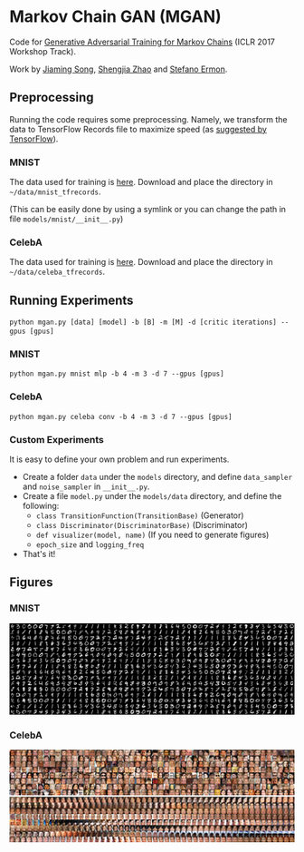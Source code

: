 # Markov Chain GAN (MGAN)
Code for [Generative Adversarial Training for Markov Chains](https://openreview.net/pdf?id=S1L-hCNtl) (ICLR 2017 Workshop Track).

Work by [Jiaming Song](tsong.me), [Shengjia Zhao](https://github.com/ShengjiaZhao) and [Stefano Ermon](cs.stanford.edu/~ermon).

## Preprocessing
Running the code requires some preprocessing.
Namely, we transform the data to TensorFlow Records file to maximize speed 
(as [suggested by TensorFlow](https://www.tensorflow.org/performance/performance_guide)).

### MNIST
The data used for training is [here](https://drive.google.com/open?id=0B0LzoDno7qkJdDluZW5DSnpyWTg).
Download and place the directory in `~/data/mnist_tfrecords`. 

(This can be easily done by using a symlink or you can change the path in file `models/mnist/__init__.py`)

### CelebA
The data used for training is [here](https://drive.google.com/open?id=0B0LzoDno7qkJX3p2YS1DODNrM3c).
Download and place the directory in `~/data/celeba_tfrecords`.



## Running Experiments
```
python mgan.py [data] [model] -b [B] -m [M] -d [critic iterations] --gpus [gpus]
```

### MNIST
```
python mgan.py mnist mlp -b 4 -m 3 -d 7 --gpus [gpus]
```

### CelebA
```
python mgan.py celeba conv -b 4 -m 3 -d 7 --gpus [gpus]
```

### Custom Experiments
It is easy to define your own problem and run experiments.
- Create a folder `data` under the `models` directory, and define `data_sampler` and `noise_sampler` in `__init__.py`.
- Create a file `model.py` under the `models/data` directory, and define the following:
  - `class TransitionFunction(TransitionBase)` (Generator)
  - `class Discriminator(DiscriminatorBase)` (Discriminator)
  - `def visualizer(model, name)` (If you need to generate figures)
  - `epoch_size` and `logging_freq`
- That's it!


## Figures
### MNIST
![](figs/mnist_mlp.png)
### CelebA
![](figs/celeba_conv.png)
![](figs/celeba_conv_res.png)
